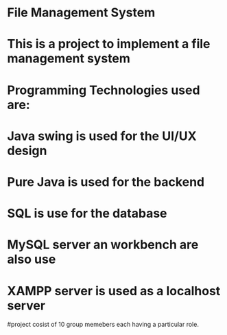 # File Management System
# This is a project to implement a file management system 
# Programming Technologies used are:
# Java swing is used for the UI/UX design
# Pure Java is used for the backend
# SQL is use for the database
# MySQL server an workbench are also use
# XAMPP server is used as a localhost server
#project cosist of 10 group memebers each having a particular role.

